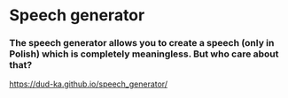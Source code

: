 # Speech generator
### The speech generator allows you to create a speech (only in Polish) which is completely meaningless. But who care about that?

https://dud-ka.github.io/speech_generator/